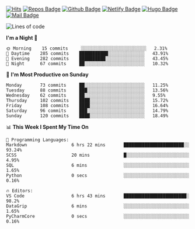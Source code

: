 

[![Hits](https://hits.seeyoufarm.com/api/count/incr/badge.svg?url=https%3A%2F%2Fgithub.com/sangm1n)](https://hits.seeyoufarm.com) 
[![Repos Badge](https://badges.pufler.dev/repos/sangm1n)](https://badges.pufler.dev)
[![Github Badge](http://img.shields.io/badge/-github-black?style=flat-square&logo=github&logoColor=white&link=https:https://github.com/sangm1n/)](https://github.com/sangm1n/)
[![Netlify Badge](https://img.shields.io/badge/-TIL-00C7B7?style=flat-square&logo=Netlify&logoColor=white&link=https://sangminlog.netlify.com)](https://sangminlog.netlify.com)
[![Hugo Badge](https://img.shields.io/badge/-techblog-FF4088?style=flat-square&logo=Hugo&logoColor=white&link=https://sangm1n.github.io)](https://sangm1n.github.io)
[![Mail Badge](http://img.shields.io/badge/-mail-D14836?style=flat-square&logo=Gmail&logoColor=white&link=mailto:dltkd96als@naver.com)](mailto:dltkd96als@naver.com/)

<!--START_SECTION:waka-->
![Lines of code](https://img.shields.io/badge/From%20Hello%20World%20I%27ve%20Written-2.3%20million%20lines%20of%20code-blue)

**I'm a Night 🦉** 

```text
🌞 Morning    15 commits     ░░░░░░░░░░░░░░░░░░░░░░░░░   2.31% 
🌆 Daytime    285 commits    ███████████░░░░░░░░░░░░░░   43.91% 
🌃 Evening    282 commits    ██████████░░░░░░░░░░░░░░░   43.45% 
🌙 Night      67 commits     ██░░░░░░░░░░░░░░░░░░░░░░░   10.32%

```
📅 **I'm Most Productive on Sunday** 

```text
Monday       73 commits     ██░░░░░░░░░░░░░░░░░░░░░░░   11.25% 
Tuesday      88 commits     ███░░░░░░░░░░░░░░░░░░░░░░   13.56% 
Wednesday    62 commits     ██░░░░░░░░░░░░░░░░░░░░░░░   9.55% 
Thursday     102 commits    ████░░░░░░░░░░░░░░░░░░░░░   15.72% 
Friday       108 commits    ████░░░░░░░░░░░░░░░░░░░░░   16.64% 
Saturday     96 commits     ███░░░░░░░░░░░░░░░░░░░░░░   14.79% 
Sunday       120 commits    ████░░░░░░░░░░░░░░░░░░░░░   18.49%

```


📊 **This Week I Spent My Time On** 

```text
💬 Programming Languages: 
Markdown                 6 hrs 22 mins       ███████████████████████░░   93.24% 
SCSS                     20 mins             █░░░░░░░░░░░░░░░░░░░░░░░░   4.95% 
SQL                      6 mins              ░░░░░░░░░░░░░░░░░░░░░░░░░   1.65% 
Python                   0 secs              ░░░░░░░░░░░░░░░░░░░░░░░░░   0.16%

🔥 Editors: 
VS Code                  6 hrs 43 mins       ████████████████████████░   98.2% 
DataGrip                 6 mins              ░░░░░░░░░░░░░░░░░░░░░░░░░   1.65% 
PyCharmCore              0 secs              ░░░░░░░░░░░░░░░░░░░░░░░░░   0.16%

```


<!--END_SECTION:waka-->


<!--
**sangm1n/sangm1n** is a ✨ _special_ ✨ repository because its `README.md` (this file) appears on your GitHub profile.

Here are some ideas to get you started:

- 🔭 I’m currently working on ...
- 🌱 I’m currently learning ...
- 👯 I’m looking to collaborate on ...
- 🤔 I’m looking for help with ...
- 💬 Ask me about ...
- 📫 How to reach me: ...
- 😄 Pronouns: ...
- ⚡ Fun fact: ...

https://shields.io/
-->


